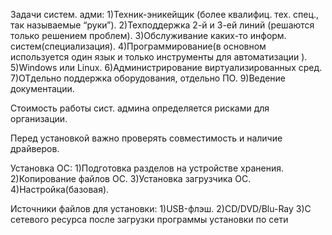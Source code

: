 Задачи систем. адми:
1)Техник-эникейщик (более квалифиц. тех. спец., так называемые “руки”).
2)Техподдержка 2-й и 3-ей линий (решаются только решением проблем).
3)Обслуживание каких-то информ. систем(специализация).
4)Программирование(в основном используется один язык и только инструменты для автоматизации ).
5)Windows или Linux.
6)Администрирование виртуализированных сред.
7)ОТдельно поддержка оборудования, отдельно ПО.
9)Ведение документации.

Стоимость работы сист. админа определяется рисками для организации.

Перед  установкой важно проверять совместимость и наличие драйверов.

Установка ОС:
1)Подготовка разделов на устройстве хранения.
2)Копирование файлов ОС.
3)Установка загрузчика ОС.
4)Настройка(базовая).

Источники файлов для установки:
1)USB-флэш.
2)CD/DVD/Blu-Ray
3)С сетевого ресурса после загрузки программы установки по сети
